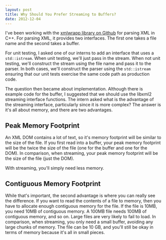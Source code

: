 ```yaml
---
layout: post
title: Why Should You Prefer Streaming to Buffers?
date: 2012-12-04
---
```


I've been working with the [xmlwrapp library on Github](https://github.com/vslavik/xmlwrapp) for parsing XML in C++. For parsing XML, it provides two interfaces. The first one takes a file name and the second takes a buffer.

For unit testing, I asked one of our interns to add an interface that uses a `std::istream`. When unit testing, we'll just pass in the stream. When not unit testing, we'll construct the stream using the file name and pass it to the parser. In both cases, we'll construct the parser using the `std::istream` ensuring that our unit tests exercise the same code path as production code.

The question then became about implementation. Although there is example code for the buffer, I suggested that we should use the libxml2 streaming interface functions. The intern asked what is the advantage of the streaming interface, particularly since it is more complex? The answer is it's all about memory, and there are two advantages.

## Peak Memory Footprint

An XML DOM contains a lot of text, so it's memory footprint will be similar to the size of the file. If you first read into a buffer, your peak memory footprint will be the twice the size of the file (one for the buffer and one for the DOM). In comparison, when streaming, your peak memory footprint will be the size of the file (just the DOM).

With streaming, you'll simply need less memory.

## Contiguous Memory Footprint

While that's important, the second advantage is where you can really see the difference. If you want to read the contents of a file to memory, then you have to allocate enough contiguous memory for the file. If the file is 10MB, you need 10MB of contiguous memory. A 100MB file needs 100MB of contiguous memory, and so on. Large files are very likely to fail to load. In comparison, when streaming, you only need a small buffer, avoiding any large chunks of memory. The file can be 10 GB, and you'll still be okay in terms of memory because it's all in small pieces.